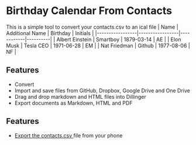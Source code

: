 # Birthday Calendar From Contacts
This is a simple tool to convert your contacts.csv to an ical file 
| Name            | Additional Name | Birthday   | Initials |
|-----------------|-----------------|------------|----------|
| Albert Einstein | Smartboy        | 1879-03-14 | AE       |
| Elon Musk       | Tesla CEO       | 1971-06-28 | EM       |
| Nat Friedman    | Github          | 1977-08-06 | NF       |
## Features

- Convert 
- Import and save files from GitHub, Dropbox, Google Drive and One Drive
- Drag and drop markdown and HTML files into Dillinger
- Export documents as Markdown, HTML and PDF

## Features

- [Export the contacts.csv ](https://support.google.com/contacts/answer/7199294?co=GENIE.Platform=Desktop&hl=en#:~:text=Export%20contacts&text=Go%20to%20Google%20Contacts.&text=click%20More%20actions-,Export.,save%20your%20file,%20click%20Export.) file from your phone 
